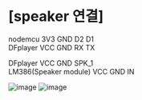 # [speaker 연결]
 
nodemcu 3V3 GND D2 D1  
DFplayer VCC GND RX TX

DFplayer VCC GND SPK_1  
LM386(Speaker module) VCC GND IN

![image](https://user-images.githubusercontent.com/53041002/63495089-21d53600-c4fa-11e9-8c86-9818a4cf1b4b.png)
![image](https://user-images.githubusercontent.com/53041002/63495106-2b5e9e00-c4fa-11e9-8090-775d171d3ca5.png)
